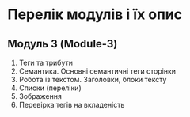 # Перелік модулів і їх опис

## Модуль 3 (Module-3)
1. Теги та трибути
2. Семантика. Основні семантичні теги сторінки
3. Робота із текстом. Заголовки, блоки тексту
4. Списки (переліки)
5. Зображення
6. Перевірка тегів на вкладеність

